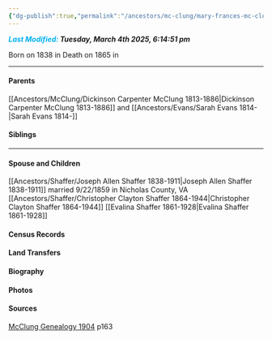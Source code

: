 ```yaml
---
{"dg-publish":true,"permalink":"/ancestors/mc-clung/mary-frances-mc-clung-1838-1865/","tags":["Mary-Francis-McClung"]}
---
```


***<font color="#00b0f0">Last Modified:</font> Tuesday, March 4th 2025, 6:14:51 pm***

Born on  1838 in <!-- link to place -->
Death on 1865 in <!-- link to place -->

---
#### Parents

[[Ancestors/McClung/Dickinson Carpenter McClung 1813-1886\|Dickinson Carpenter McClung 1813-1886]] and [[Ancestors/Evans/Sarah Evans 1814-\|Sarah Evans 1814-]]
#### Siblings
<!-- Link to sibling -->

---
#### Spouse and Children
[[Ancestors/Shaffer/Joseph Allen Shaffer 1838-1911\|Joseph Allen Shaffer 1838-1911]] married 9/22/1859 in Nicholas County, VA
[[Ancestors/Shaffer/Christopher Clayton Shaffer 1864-1944\|Christopher Clayton Shaffer 1864-1944]] 
[[Evalina Shaffer 1861-1928\|Evalina Shaffer 1861-1928]]

#### Census Records

#### Land Transfers

#### Biography

#### Photos

#### Sources
[McClung Genealogy 1904](https://drive.google.com/file/d/0B0oZv34v0ajXUWNUVmVwTUNhZ1E/view?usp=drive_link&resourcekey=0-GGNON3kTqpLoMdz3hRxyPQ) p163
